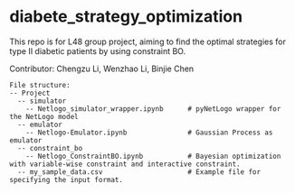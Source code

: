 # diabete_strategy_optimization
This repo is for L48 group project, aiming to find the optimal strategies for type II diabetic patients by using constraint BO.


Contributor: Chengzu Li, Wenzhao Li, Binjie Chen

```
File structure:
-- Project
  -- simulator
    -- Netlogo_simulator_wrapper.ipynb      # pyNetLogo wrapper for the NetLogo model
  -- emulator
    -- Netlogo-Emulator.ipynb               # Gaussian Process as emulator
  -- constraint_bo
    -- Netlogo_ConstraintBO.ipynb           # Bayesian optimization with variable-wise constraint and interactive constraint.
  -- my_sample_data.csv                     # Example file for specifying the input format.
```
